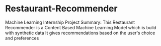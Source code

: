# Restaurant-Recommender
Machine Learning Internship Project
Summary:
This Restaurant Recommender is a Content Based Machine Learning Model which is build with synthetic data
It gives recommendations based on the user's choice and preferences
